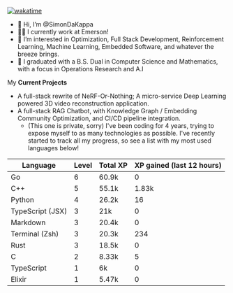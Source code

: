 
[![wakatime](https://wakatime.com/badge/user/50e6c678-94a9-4739-af51-360aeb113c51.svg)](https://wakatime.com/@50e6c678-94a9-4739-af51-360aeb113c51)

- 👋 Hi, I’m @SimonDaKappa
- 🧑‍💼 I currently work at Emerson!
- 👀 I’m interested in Optimization, Full Stack Development, Reinforcement Learning, Machine Learning, Embedded Software, and whatever the breeze brings.
- 🌱 I graduated with a B.S. Dual in Computer Science and Mathematics, with a focus in Operations Research and A.I

My **Current Projects** 
- A full-stack rewrite of NeRF-Or-Nothing; A micro-service Deep Learning powered 3D video reconstruction application.
- A full-stack RAG Chatbot, with Knowledge Graph / Embedding Community Optimization, and CI/CD pipeline integration.
  - (This one is private, sorry)
I've been coding for 4 years, trying to expose myself to as many technologies as possible. I've recently started to track all my progress, so see
a list with my most used languages below!

| Language | Level | Total XP | XP gained (last 12 hours) |
| --- | --- | --- | --- |
| Go | 6 | 60.9k | 0 |
| C++ | 5 | 55.1k | 1.83k |
| Python | 4 | 26.2k | 16 |
| TypeScript (JSX) | 3 | 21k | 0 |
| Markdown | 3 | 20.4k | 0 |
| Terminal (Zsh) | 3 | 20.3k | 234 |
| Rust | 3 | 18.5k | 0 |
| C | 2 | 8.33k | 5 |
| TypeScript | 1 | 6k | 0 |
| Elixir | 1 | 5.47k | 0 |